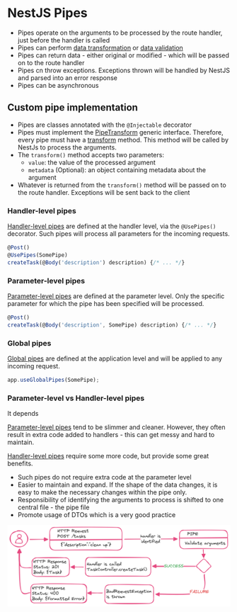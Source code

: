 # NestJS Pipes

- Pipes operate on the arguments to be processed by the route handler, just before the handler is called
- Pipes can perform <ins>data transformation</ins> or <ins>data validation</ins>
- Pipes can return data - either original or modified - which will be passed on to the route handler
- Pipes cn throw exceptions. Exceptions thrown will be handled by NestJS and parsed into an error response
- Pipes can be asynchronous

## Custom pipe implementation

- Pipes are classes annotated with the `@Injectable` decorator
- Pipes must implement the <ins>PipeTransform</ins> generic interface. Therefore, every pipe must have a <ins>transform</ins> method. This method will be called by NestJs to process the arguments.
- The `transform()` method accepts two parameters:
  - `value`: the value of the processed argument
  - `metadata` (Optional): an object containing metadata about the argument
- Whatever is returned from the `transform()` method will be passed on to the route handler. Exceptions will be sent back to the client

### Handler-level pipes

<ins>Handler-level pipes</ins> are defined at the handler level, via the `@UsePipes()` decorator. Such pipes will process all parameters for the incoming requests.

```ts
@Post()
@UsePipes(SomePipe)
createTask(@Body('description') description) {/* ... */}
```

### Parameter-level pipes

<ins>Parameter-level pipes</ins> are defined at the parameter level. Only the specific parameter for which the pipe has been specified will be processed.

```ts
@Post()
createTask(@Body('description', SomePipe) description) {/* ... */}
```

### Global pipes

<ins>Global pipes</ins> are defined at the application level and will be applied to any incoming request.

```ts
app.useGlobalPipes(SomePipe);
```

### Parameter-level vs Handler-level pipes

It depends

<ins>Parameter-level pipes</ins> tend to be slimmer and cleaner. However, they often result in extra code added to handlers - this can get messy and hard to maintain.

<ins>Handler-level pipes</ins> require some more code, but provide some great benefits.

- Such pipes do not require extra code at the parameter level
- Easier to maintain and expand. If the shape of the data changes, it is easy to make the necessary changes within the pipe only.
- Responsibility of identifying the arguments to process is shifted to one central file - the pipe file
- Promote usage of DTOs which is a very good practice

![NestJs Pipes](./images/NestJs-pipes.png)